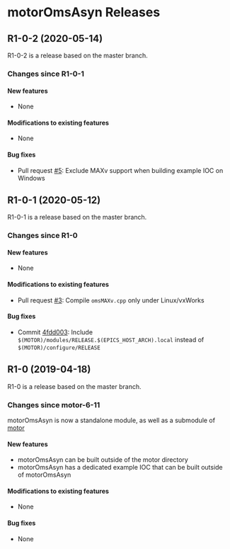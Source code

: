 # motorOmsAsyn Releases

## __R1-0-2 (2020-05-14)__
R1-0-2 is a release based on the master branch.  

### Changes since R1-0-1

#### New features
* None

#### Modifications to existing features
* None

#### Bug fixes
* Pull request [#5](https://github.com/epics-motor/motorOmsAsyn/pull/5): Exclude MAXv support when building example IOC on Windows

## __R1-0-1 (2020-05-12)__
R1-0-1 is a release based on the master branch.  

### Changes since R1-0

#### New features
* None

#### Modifications to existing features
* Pull request [#3](https://github.com/epics-motor/motorOmsAsyn/pull/3): Compile ``omsMAXv.cpp`` only under Linux/vxWorks

#### Bug fixes
* Commit [4fdd003](https://github.com/epics-motor/motorOmsAsyn/commit/4fdd003bcede7728327026525ad633beab6cfcaf): Include ``$(MOTOR)/modules/RELEASE.$(EPICS_HOST_ARCH).local`` instead of ``$(MOTOR)/configure/RELEASE``

## __R1-0 (2019-04-18)__
R1-0 is a release based on the master branch.  

### Changes since motor-6-11

motorOmsAsyn is now a standalone module, as well as a submodule of [motor](https://github.com/epics-modules/motor)

#### New features
* motorOmsAsyn can be built outside of the motor directory
* motorOmsAsyn has a dedicated example IOC that can be built outside of motorOmsAsyn

#### Modifications to existing features
* None

#### Bug fixes
* None
